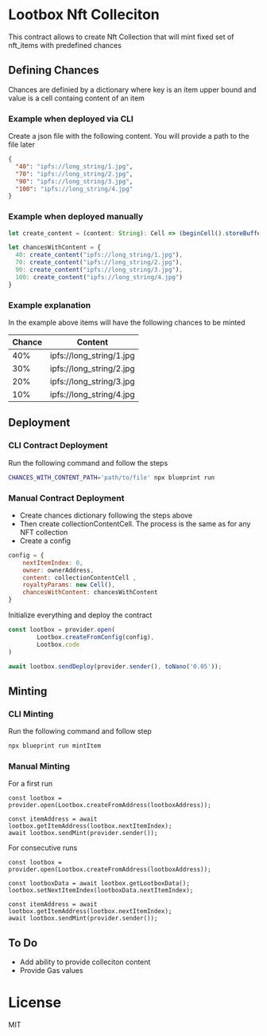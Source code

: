# Lootbox Nft Colleciton

This contract allows to create Nft Collection that will mint fixed set of nft_items with predefined chances

## Defining Chances
Chances are definied by a dictionary where key is an item upper bound and value is a cell containg content of an item

### Example when deployed via CLI
Create a json file with the following content. You will provide a path to the file later

```json
{
  "40": "ipfs://long_string/1.jpg",
  "70": "ipfs://long_string/2.jpg",
  "90": "ipfs://long_string/3.jpg",
  "100": "ipfs://long_string/4.jpg"
}
```

### Example when deployed manually
```ts
let create_content = (content: String): Cell => (beginCell().storeBuffer(Buffer.from(content))).endCell();

let chancesWithContent = {
  40: create_content("ipfs://long_string/1.jpg"),
  70: create_content("ipfs://long_string/2.jpg"),
  90: create_content("ipfs://long_string/3.jpg"),
  100: create_content("ipfs://long_string/4.jpg")
}
```

### Example explanation 

In the example above items will have the following chances to be minted

|Chance|Content|
| --- | --- |
|    40% | ipfs://long_string/1.jpg|
|    30% | ipfs://long_string/2.jpg|
|    20% | ipfs://long_string/3.jpg|
|    10% | ipfs://long_string/4.jpg|


## Deployment

### CLI Contract Deployment

Run the following command and follow the steps

```bash
CHANCES_WITH_CONTENT_PATH='path/to/file' npx blueprint run
```

### Manual Contract Deployment
* Create chances dictionary following the steps above
* Then create collectionContentCell. The process is the same as for any NFT collection
* Create a config
```js
config = {
    nextItemIndex: 0,
    owner: ownerAddress,
    content: collectionContentCell ,
    royaltyParams: new Cell(),
    chancesWithContent: chancesWithContent
}
```

Initialize everything and deploy the contract

```js
const lootbox = provider.open(
        Lootbox.createFromConfig(config),
        Lootbox.code
)

await lootbox.sendDeploy(provider.sender(), toNano('0.05'));

```

## Minting
### CLI Minting
Run the following command and follow step

```bash
npx blueprint run mintItem
```

### Manual Minting
For a first run
```
const lootbox = provider.open(Lootbox.createFromAddress(lootboxAddress));

const itemAddress = await lootbox.getItemAddress(lootbox.nextItemIndex);
await lootbox.sendMint(provider.sender());
```

For consecutive runs
```
const lootbox = provider.open(Lootbox.createFromAddress(lootboxAddress));

const lootboxData = await lootbox.getLootboxData();
lootbox.setNextItemIndex(lootboxData.nextItemIndex);

const itemAddress = await lootbox.getItemAddress(lootbox.nextItemIndex);
await lootbox.sendMint(provider.sender());
```

## To Do
* Add ability to provide colleciton content
* Provide Gas values
  
# License
MIT
